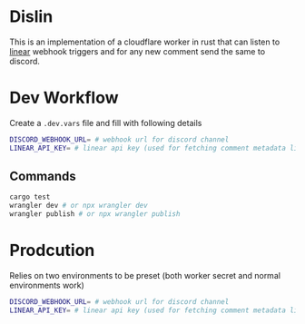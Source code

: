 # Dislin

This is an implementation of a cloudflare worker in rust that can listen to [linear](https://linear.app) webhook triggers
and for any new comment send the same to discord.



# Dev Workflow
Create a `.dev.vars` file and fill with following details
```sh
DISCORD_WEBHOOK_URL= # webhook url for discord channel
LINEAR_API_KEY= # linear api key (used for fetching comment metadata like creator's name
```


## Commands
```sh
cargo test
wrangler dev # or npx wrangler dev
wrangler publish # or npx wrangler publish
```

# Prodcution
Relies on two environments to be preset (both worker secret and normal environments work)
```sh
DISCORD_WEBHOOK_URL= # webhook url for discord channel
LINEAR_API_KEY= # linear api key (used for fetching comment metadata like creator's name
```

